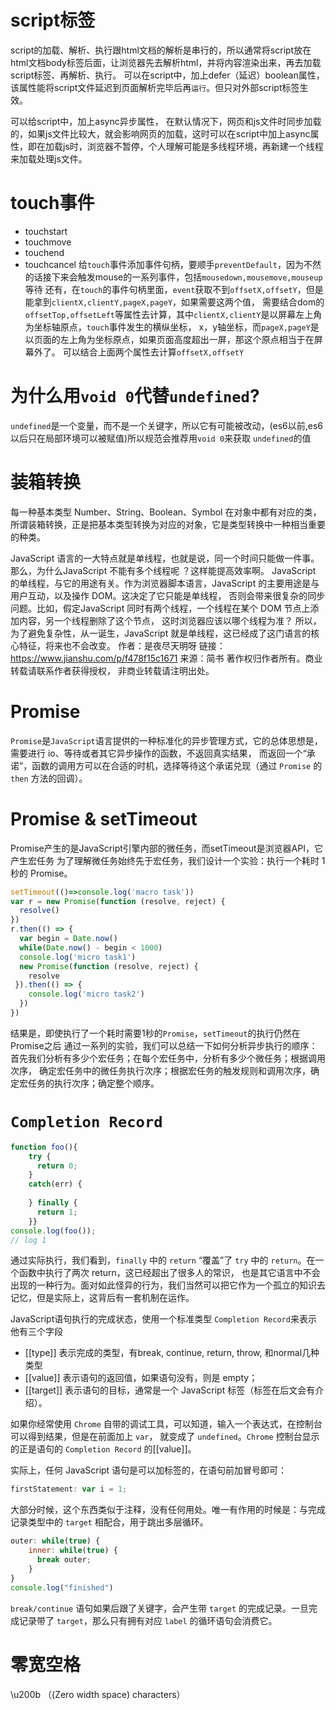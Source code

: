 # script标签
script的加载、解析、执行跟html文档的解析是串行的，所以通常将script放在html文档body标签后面，让浏览器先去解析html，并将内容渲染出来，再去加载script标签、再解析、执行。
可以在script中，加上defer（延迟）boolean属性，该属性能将script文件延迟到页面解析完毕后再`运行`。但只对外部script标签生效。

可以给script中，加上async异步属性，
在默认情况下，网页和js文件时同步加载的，如果js文件比较大，就会影响网页的加载，这时可以在script中加上async属性，即在加载js时，浏览器不暂停，个人理解可能是多线程环境，再新建一个线程
来加载处理js文件。

# touch事件
- touchstart
- touchmove
- touchend
- touchcancel
给`touch`事件添加事件句柄，要顺手`preventDefault`，因为不然的话接下来会触发mouse的一系列事件，包括`mousedown,mousemove,mouseup`等待
还有，在`touch`的事件句柄里面，`event`获取不到`offsetX,offsetY`，但是能拿到`clientX,clientY,pageX,pageY`，如果需要这两个值，
需要结合dom的`offsetTop,offsetLeft`等属性去计算，其中`clientX,clientY`是以屏幕左上角为坐标轴原点，`touch`事件发生的横纵坐标，
x，y轴坐标，而`pageX,pageY`是以页面的左上角为坐标原点，如果页面高度超出一屏，那这个原点相当于在屏幕外了。
可以结合上面两个属性去计算`offsetX,offsetY`

# 为什么用`void 0`代替`undefined`?
`undefined`是一个变量，而不是一个关键字，所以它有可能被改动，(es6以前,es6以后只在局部环境可以被赋值)所以规范会推荐用`void 0`来获取
`undefined`的值

# 装箱转换
每一种基本类型 Number、String、Boolean、Symbol 在对象中都有对应的类，所谓装箱转换，正是把基本类型转换为对应的对象，它是类型转换中一种相当重要的种类。

JavaScript 语言的一大特点就是单线程，也就是说，同一个时间只能做一件事。那么，为什么JavaScript 不能有多个线程呢 ？这样能提高效率啊。
JavaScript 的单线程，与它的用途有关。作为浏览器脚本语言，JavaScript 的主要用途是与用户互动，以及操作 DOM。这决定了它只能是单线程，
否则会带来很复杂的同步问题。比如，假定JavaScript 同时有两个线程，一个线程在某个 DOM 节点上添加内容，另一个线程删除了这个节点，
这时浏览器应该以哪个线程为准？ 所以，为了避免复杂性，从一诞生，JavaScript 就是单线程，这已经成了这门语言的核心特征，将来也不会改变。 
作者：是夜尽天明呀 链接：https://www.jianshu.com/p/f478f15c1671 来源：简书 著作权归作者所有。商业转载请联系作者获得授权，
非商业转载请注明出处。

# Promise
`Promise`是`JavaScript`语言提供的一种标准化的异步管理方式，它的总体思想是，需要进行 io、等待或者其它异步操作的函数，不返回真实结果，
而返回一个“承诺”，函数的调用方可以在合适的时机，选择等待这个承诺兑现（通过 `Promise` 的 `then` 方法的回调）。

# Promise & setTimeout
Promise产生的是JavaScript引擎内部的微任务，而setTimeout是浏览器API，它产生宏任务
为了理解微任务始终先于宏任务，我们设计一个实验：执行一个耗时 1 秒的 Promise。
```javascript
setTimeout(()=>console.log('macro task'))
var r = new Promise(function (resolve, reject) { 
  resolve()
})
r.then(() => {
  var begin = Date.now()
  while(Date.now() - begin < 1000)
  console.log('micro task1')
  new Promise(function (resolve, reject) { 
    resolve  
 }).then(() => {
    console.log('micro task2') 
  })
})
```
结果是，即使执行了一个耗时需要1秒的`Promise`，`setTimeout`的执行仍然在Promise之后
通过一系列的实验，我们可以总结一下如何分析异步执行的顺序：首先我们分析有多少个宏任务；在每个宏任务中，分析有多少个微任务；根据调用次序，
确定宏任务中的微任务执行次序；根据宏任务的触发规则和调用次序，确定宏任务的执行次序；确定整个顺序。
# `Completion Record`
```javascript
function foo(){
    try {
      return 0;
    }
    catch(err) {
     
    } finally {
      return 1;
    }}
console.log(foo());
// log 1
```
通过实际执行，我们看到，`finally` 中的 `return` “覆盖”了 `try` 中的 `return`。在一个函数中执行了两次 return，这已经超出了很多人的常识，
也是其它语言中不会出现的一种行为。面对如此怪异的行为，我们当然可以把它作为一个孤立的知识去记忆，但是实际上，这背后有一套机制在运作。

JavaScript语句执行的完成状态，使用一个标准类型 `Completion Record`来表示
他有三个字段
- [[type]] 表示完成的类型，有break, continue, return, throw, 和normal几种类型
- [[value]] 表示语句的返回值，如果语句没有，则是 empty；
- [[target]] 表示语句的目标，通常是一个 JavaScript 标签（标签在后文会有介绍）。

如果你经常使用 `Chrome` 自带的调试工具，可以知道，输入一个表达式，在控制台可以得到结果，但是在前面加上 `var`，
就变成了 `undefined`。`Chrome` 控制台显示的正是语句的 `Completion Record` 的[[value]]。

实际上，任何 JavaScript 语句是可以加标签的，在语句前加冒号即可：
```javascript
firstStatement: var i = 1;
```
大部分时候，这个东西类似于注释，没有任何用处。唯一有作用的时候是：与完成记录类型中的 `target` 相配合，用于跳出多层循环。
```javascript
outer: while(true) {
    inner: while(true) {
      break outer;
    }
}
console.log("finished")
```
`break/continue` 语句如果后跟了关键字，会产生带 `target` 的完成记录。一旦完成记录带了 `target`，那么只有拥有对应 `label` 的循环语句会消费它。

# 零宽空格
\u200b （(Zero width space) characters）